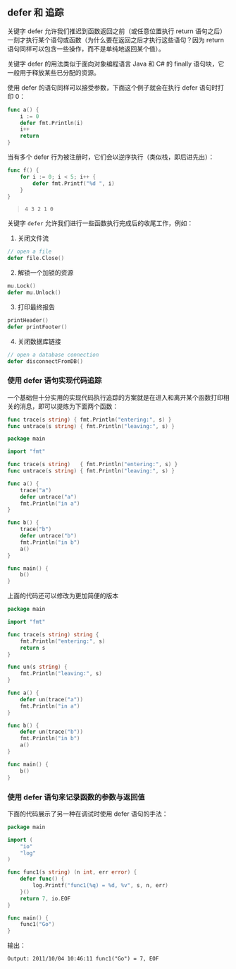 ## defer 和 追踪

关键字 defer 允许我们推迟到函数返回之前（或任意位置执行 return 语句之后）一刻才执行某个语句或函数（为什么要在返回之后才执行这些语句？因为 return 语句同样可以包含一些操作，而不是单纯地返回某个值）。

关键字 defer 的用法类似于面向对象编程语言 Java 和 C# 的 finally 语句块，它一般用于释放某些已分配的资源。

使用 defer 的语句同样可以接受参数，下面这个例子就会在执行 defer 语句时打印 0：

```go
func a() {
	i := 0
	defer fmt.Println(i)
	i++
	return
}
```

当有多个 defer 行为被注册时，它们会以逆序执行（类似栈，即后进先出）：

```go
func f() {
	for i := 0; i < 5; i++ {
		defer fmt.Printf("%d ", i)
	}
}
```

>`4 3 2 1 0`

关键字 `defer` 允许我们进行一些函数执行完成后的收尾工作，例如：

1. 关闭文件流
```go
// open a file  
defer file.Close()
```
2. 解锁一个加锁的资源
```go
mu.Lock()  
defer mu.Unlock() 
```
3. 打印最终报告
```go
printHeader()  
defer printFooter()
```
4. 关闭数据库链接
```go
// open a database connection  
defer disconnectFromDB()
```

### 使用 defer 语句实现代码追踪

一个基础但十分实用的实现代码执行追踪的方案就是在进入和离开某个函数打印相关的消息，即可以提炼为下面两个函数：


```go
func trace(s string) { fmt.Println("entering:", s) }
func untrace(s string) { fmt.Println("leaving:", s) }
```


```go
package main

import "fmt"

func trace(s string)   { fmt.Println("entering:", s) }
func untrace(s string) { fmt.Println("leaving:", s) }

func a() {
	trace("a")
	defer untrace("a")
	fmt.Println("in a")
}

func b() {
	trace("b")
	defer untrace("b")
	fmt.Println("in b")
	a()
}

func main() {
	b()
}
```

上面的代码还可以修改为更加简便的版本


```go
package main

import "fmt"

func trace(s string) string {
	fmt.Println("entering:", s)
	return s
}

func un(s string) {
	fmt.Println("leaving:", s)
}

func a() {
	defer un(trace("a"))
	fmt.Println("in a")
}

func b() {
	defer un(trace("b"))
	fmt.Println("in b")
	a()
}

func main() {
	b()
}
```

### 使用 defer 语句来记录函数的参数与返回值

下面的代码展示了另一种在调试时使用 defer 语句的手法：

```go
package main

import (
	"io"
	"log"
)

func func1(s string) (n int, err error) {
	defer func() {
		log.Printf("func1(%q) = %d, %v", s, n, err)
	}()
	return 7, io.EOF
}

func main() {
	func1("Go")
}
```

输出：

    Output: 2011/10/04 10:46:11 func1("Go") = 7, EOF